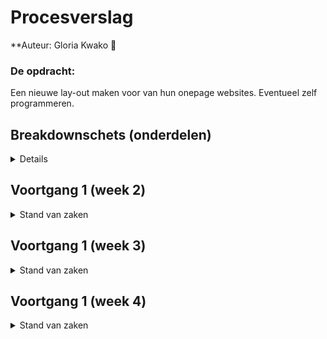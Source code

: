 # Procesverslag

**Auteur: 
Gloria Kwako 👾

### De opdracht:
Een nieuwe lay-out maken voor van hun onepage websites. Eventueel zelf
programmeren.

## Breakdownschets (onderdelen)

<details>
<img src="images/breakdownschets.png" alt="breakdown van het geheel">
</details>

## Voortgang 1 (week 2)

<details>
<summary>Stand van zaken</summary>
Week 2:

Deze week ben ik begonnen aan de one page template, hier voor heb ik een breakdown schets gemaakt met alle elementen die gebruikt zullen worden tijden het coderen. Voordat ik begon waren er al een paar elementen die een probleem zouden vormen, denk aan de schuine vorm bij het begin en de parallax.

Maar het is mij wel gelukt om de schuine vorm op te lossen, alleen moet de parallax nog opgelost worden. Verder heb ik een grotendeels wel af kunnen krijgen, de volgende stap is het cleanen en punten op de I. 

<img src="images/v1.png">

</details>



## Voortgang 1 (week 3)

<details>
<summary>Stand van zaken</summary>
......

<img src="RMimages/navv1b.png" width="375px" alt="navv1b">
<img src="RMimages/navv1.png" width="375px" alt="navv1">
</details>



## Voortgang 1 (week 4)

<details>
<summary>Stand van zaken</summary>
......

<img src="RMimages/navv1b.png" width="375px" alt="navv1b">
<img src="RMimages/navv1.png" width="375px" alt="navv1">

</details>
